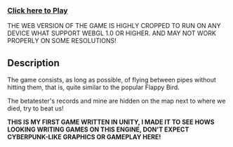 ### [Click here to Play](https://wizzir.itch.io/ptok)
THE WEB VERSION OF THE GAME IS HIGHLY CROPPED TO RUN ON ANY DEVICE WHAT SUPPORT WEBGL 1.0 OR HIGHER. AND MAY NOT WORK PROPERLY ON SOME RESOLUTIONS!
## Description
The game consists, as long as possible, of flying between pipes without hitting them, that is, quite similar to the popular Flappy Bird.

The betatester's records and mine are hidden on the map next to where we died, try to beat us!

**THIS IS MY FIRST GAME WRITTEN IN UNITY, I MADE IT TO SEE HOWS LOOKING WRITING GAMES ON THIS ENGINE, DON'T EXPECT CYBERPUNK-LIKE GRAPHICS OR GAMEPLAY HERE!**
